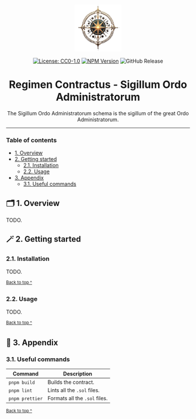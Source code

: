 <div align="center">
  <img alt="An ornate golden compass surrounded by orbs" src="https://github.com/aetheris-nova/regimen-contractus/blob/main/images/emblem@128x128.png" height="128" />
</div>

<div align="center">

[![License: CC0-1.0](https://img.shields.io/badge/License-CC0_1.0-brightgreen.svg)](./LICENSE)
[![NPM Version](https://img.shields.io/npm/v/%40aetherisnova%2Fsigillum-ordo-administratorum)](https://www.npmjs.com/package/%40aetherisnova/sigillum-ordo-administratorum)
![GitHub Release](https://img.shields.io/github/v/release/aetheris-nova/regimen-contractus?filter=%40aetherisnova%2Fsigillum-ordo-administratorum*)

</div>

<h1 align="center">
  Regimen Contractus - Sigillum Ordo Administratorum
</h1>

<p align="center">
  The Sigillum Ordo Administratorum schema is the sigillum of the great Ordo Administratorum.
</p>

---

### Table of contents

* [1. Overview](#-1-overview)
* [2. Getting started](#-2-getting-started)
  - [2.1. Installation](#21-installation)
  - [2.2. Usage](#22-usage)
* [3. Appendix](#-3-appendix)
  - [3.1. Useful commands](#31-useful-commands)

## 🗂️ 1. Overview

TODO.

## 🪄 2. Getting started

### 2.1. Installation

TODO.

<sup>[Back to top ^][table-of-contents]</sup>

### 2.2. Usage

TODO.

<sup>[Back to top ^][table-of-contents]</sup>

## 📑 3. Appendix

### 3.1. Useful commands

| Command         | Description                   |
|-----------------|-------------------------------|
| `pnpm build`    | Builds the contract.          |
| `pnpm lint`     | Lints all the `.sol` files.   |
| `pnpm prettier` | Formats all the `.sol` files. |

<sup>[Back to top ^][table-of-contents]</sup>

<!-- links -->
[table-of-contents]: #table-of-contents
